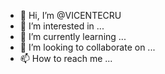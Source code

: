 - 👋 Hi, I’m @VICENTECRU
- 👀 I’m interested in ...
- 🌱 I’m currently learning ...
- 💞️ I’m looking to collaborate on ...
- 📫 How to reach me ...

<!---
VICENTECRU/VICENTECRU is a ✨ special ✨ repository because its `README.md` (this file) appears on your GitHub profile.
You can click the Preview link to take a look at your changes.
--->
